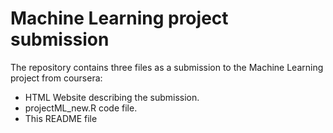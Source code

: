 # Machine Learning project submission
The repository contains three files as a submission to the Machine Learning project from coursera:
- HTML Website describing the submission.
- projectML_new.R code file.
- This README file
